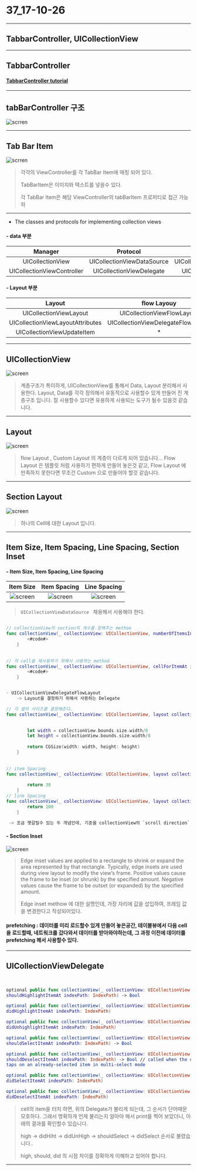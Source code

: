 # 37_17-10-26

---

## TabbarController, UICollectionView

---

## TabbarController

#### [TabbarController tutorial](https://www.youtube.com/watch?v=nFw1yVhG4r8)

---

## tabBarController 구조

![scrren](/study/image/TabbarController.jpg)


---

## Tab Bar Item

![scrren](/study/image/TabbarController-1.jpg)

> 각각의 ViewController를 각 TabBar Item에 매칭 되어 있다.
>
> TabBarItem은 이미지와 텍스트를 넣을수 있다. 
> 
> 각 TabBar Item은 해당 ViewController의 tabBarItem 프로퍼티로 접근 가능하  

---

- The classes and protocols for implementing collection views <br>

	
#### - data 부분

| Manager |Protocol |Presentation | 
| :-----: | :-----: | :-----:|
| UICollectionView |UICollectionViewDataSource |  UICollectionReusableView|
| UICollectionViewController |  UICollectionViewDelegate | UICollectionViewCell|

#### - Layout 부분

| Layout | flow Layouy |
| :-----: | :-----: | 
| UICollectionViewLayout| UICollectionViewFlowLayout| 
|UICollectionViewLayoutAttributes | UICollectionViewDelegateFlowLayout|
| UICollectionViewUpdateItem | * |

---

## UICollectionView

<p align="center">

![screen](/study/image/UICollectionView.jpg)

</p>

> 계층구조가 특이하게, UICollectionView를 통해서 Data, Layout 분리해서 사용한다. Layout, Data를 각각 정의해서 유동적으로 사용할수 있게 만들어 진 계층구조 입니다. 잘 사용할수 있다면 유용하게 사용되는 도구가 될수 있을것 같습니다.


---

## Layout 

<p align="center">

![screen](/study/image/UICollectionView-1.jpg)

</p>

> flow Layout , Custom Layout 의 계층이 다르게 되어 있습니다... Flow Layout 은 템플릿 처럼 사용하기 편하게 만들어 놓은것 같고, Flow Layout 에 만족하지 못한다면 무조건 Custom 으로 만들어야 할것 같습니다.


---

## Section Layout 

<p align="center">

![screen](/study/image/UICollectionView-2.jpg)

</p>

> 하나의 Cell에 대한 Layout 입니다.


---

## Item Size, Item Spacing, Line Spacing, Section Inset 

#### - Item Size, Item Spacing, Line Spacing

| Item Size | Item Spacing | Line Spacing |
| :-------: | :-------: | :-------: |
|![screen](/study/image/UICollectionView-3.jpg) |![screen](/study/image/UICollectionView-4.jpg) | ![screen](/study/image/UICollectionView-5.jpg) |


> `UICollectionViewDataSource ` 채용해서 사용해야 한다. 

```swift

// collectionView의 section의 개수를 정해주는 methoe
func collectionView(_ collectionView: UICollectionView, numberOfItemsInSection section: Int) -> Int {
        <#code#>
    }
    
    
// 각 cell을 재사용하기 위해서 사용하는 method     
func collectionView(_ collectionView: UICollectionView, cellForItemAt indexPath: IndexPath) -> UICollectionViewCell {
        <#code#>
    }


- UICollectionViewDelegateFlowLayout 
	-> Layout을 결정하기 위해서 사용하는 Delegate 

// 각 셀의 사이즈를 결정해준다.
func collectionView(_ collectionView: UICollectionView, layout collectionViewLayout: UICollectionViewLayout, sizeForItemAt indexPath: IndexPath) -> CGSize {
        

        let width = collectionView.bounds.size.width/8
        let height = collectionView.bounds.size.width/8
        
        return CGSize(width: width, height: height)
    }
    
    
// item Spacing 
func collectionView(_ collectionView: UICollectionView, layout collectionViewLayout: UICollectionViewLayout, minimumInteritemSpacingForSectionAt section: Int) -> CGFloat {
        
        return 30
    }
// line Spacing    
func collectionView(_ collectionView: UICollectionView, layout collectionViewLayout: UICollectionViewLayout, minimumLineSpacingForSectionAt section: Int) -> CGFloat {
        return 100
    }

 -> 조금 햇갈릴수 있는 두 개념인데, 기준을 collectionView의 `scroll direction` 방향에 따라서 생각하면 조금 편해진다..! 
``` 	

#### - Section Inset 

<p align="center">

![screen](/study/image/UICollectionView-7.jpg)

</p>


> Edge inset values are applied to a rectangle to shrink or expand the area represented by that rectangle. Typically, edge insets are used during view layout to modify the view’s frame. Positive values cause the frame to be inset (or shrunk) by the specified amount. Negative values cause the frame to be outset (or expanded) by the specified amount.
>
> Edge inset methow 에 대한 설명인데, 가장 자리에 값을 삽입하여, 프레임 값을 변경한다고 작성되어있다.
> 
> 


#### prefetching : 데이터를 미리 로드할수 있게 만들어 놓은공간, 테이블뷰에서 다음 cell을 로드할때, 네트워크를 갔다와서 데이터를 받아와야하는데, 그 과정 이전에 데이터를 prefetching 해서 사용할수 있다. 

---

## UICollectionViewDelegate 

```swift


optional public func collectionView(_ collectionView: UICollectionView,
shouldHighlightItemAt indexPath: IndexPath) -> Bool

optional public func collectionView(_ collectionView: UICollectionView,
didHighlightItemAt indexPath: IndexPath)

optional public func collectionView(_ collectionView: UICollectionView,
didUnhighlightItemAt indexPath: IndexPath)

optional public func collectionView(_ collectionView: UICollectionView,
shouldSelectItemAt indexPath: IndexPath) -> Bool

optional public func collectionView(_ collectionView: UICollectionView,
shouldDeselectItemAt indexPath: IndexPath) -> Bool // called when the user
taps on an already-selected item in multi-select mode

optional public func collectionView(_ collectionView: UICollectionView,
didSelectItemAt indexPath: IndexPath)

optional public func collectionView(_ collectionView: UICollectionView,
didDeselectItemAt indexPath: IndexPath)

```

> cell의 item을 터치 하면, 위의 Delegate가 불리게 되는데, 그 순서가 단어때문 모호하다. 그래서 명확하게 언제 불리는지 알아야 해서 print를 찍어 보았더니, 아래의 결과를 확인할수 있습니다.
>  
> high -> didHiht -> didUnHigh -> shouldSelect -> didSelect 순서로 불렸습니다..
> 
> high, should, did 의 시점 차이를 정확하게 이해하고 있어야 합니다.

---

